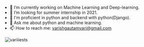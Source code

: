 

- 🔭 I’m currently working on Machine Learning and Deep-learning.
- 👯 I’m looking for summer internship in 2021.
- 🤔 I'm proficient in python and backend with python(Django).
- 💬 Ask me about python and machine learning.
- 📫 How to reach me: varishgautamvari@gmail.com

<p>&nbsp;
    <img align="center" src="https://github-readme-stats.vercel.app/api?username=variiiest&show_icons=true"
        alt="variiiests" />
</p>

